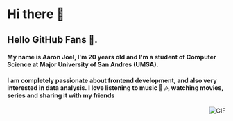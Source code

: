 # Hi there 👋
## Hello GitHub Fans 👋.
#### My name is **Aaron Joel**, I'm 20 years old and I'm a student of **Computer Science** at Major University of San Andres (**UMSA**).
#### I am completely passionate about frontend development, and also very interested in data analysis. I love listening to music :heartbeat: :notes:, watching movies, series and sharing it with my friends 
<img align="right" alt="GIF" src="https://raw.githubusercontent.com/JoeyBling/JoeyBling/master/pic/pusheencode.gif" />


<!--
**DevDuxAaron/DevDuxAaron** is a ✨ _special_ ✨ repository because its `README.md` (this file) appears on your GitHub profile.

Here are some ideas to get you started:

- 🔭 I’m currently working on ...
- 🌱 I’m currently learning ...
- 👯 I’m looking to collaborate on ...
- 🤔 I’m looking for help with ...
- 💬 Ask me about ...
- 📫 How to reach me: ...
- 😄 Pronouns: ...
- ⚡ Fun fact: ...
-->
